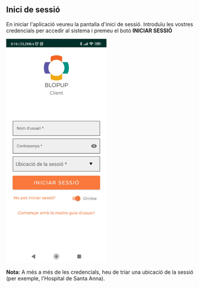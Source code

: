 ## Inici de sessió

En iniciar l'aplicació veureu la pantalla d'inici de sessió. Introduïu les vostres credencials per accedir al sistema i premeu el botó **INICIAR SESSIÓ**

<img src="../assets/login-page.jpg" width="270" height="600">
 
**Nota:** A més a més de les credencials, heu de triar una ubicació de la sessió (per exemple, l'Hospital de Santa Anna).